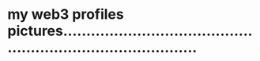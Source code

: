 # my web3 profiles pictures..................................................................................
